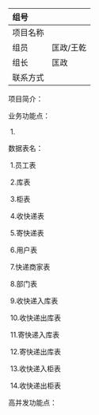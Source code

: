 | 组号     |           |
| :------- | --------- |
| 项目名称 |           |
| 组员     | 匡政/王乾 |
| 组长     | 匡政      |
| 联系方式 |           |

项目简介：



业务功能点：

​		1.

数据表名：

​		1.员工表

​		2.库表

​		3.柜表

​		4.收快递表

​		5.寄快递表

​		6.用户表

​		7.快递商家表

​		8.部门表

​		9.收快递入库表

​		10.收快递出库表

​		11.寄快递入库表

​		12.寄快递出库表

​		13.收快递入柜表

​		14.收快递出柜表

高并发功能点：